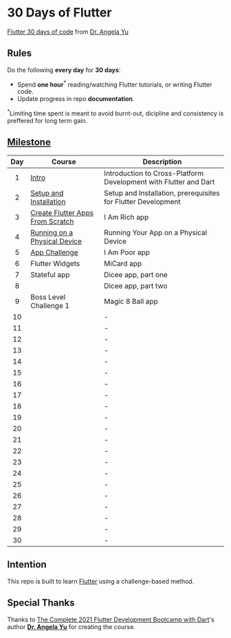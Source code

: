 # 30 Days of Flutter

[Flutter 30 days of code](https://github.com/londonappbrewery/Flutter-Course-Resources) from [Dr. Angela Yu](https://www.udemy.com/course/flutter-bootcamp-with-dart/#instructor-1)

## Rules
Do the following **every day** for **30 days**:
* Spend **one hour**<sup>*</sup> reading/watching Flutter tutorials, or writing Flutter code.
* Update progress in repo **documentation**.

<sup>*</sup>Limiting time spent is meant to avoid burnt-out, dicipline and consistency is preffered for long term gain.

## [Milestone](https://github.com/londonappbrewery/Flutter-Course-Resources)

| Day | Course | Description |
|:---:|--------|-------------|
|1| [Intro](https://github.com/fadhilhaka/30-Days-of-Flutter/tree/main/Day%201) | Introduction to Cross-Platform Development with Flutter and Dart |
|2| [Setup and Installation](https://github.com/fadhilhaka/30-Days-of-Flutter/tree/main/Day%202) | Setup and Installation, prerequisites for Flutter Development |
|3| [Create Flutter Apps From Scratch](https://github.com/fadhilhaka/30-Days-of-Flutter/tree/main/Day%203) | I Am Rich app |
|4| [Running on a Physical Device](https://github.com/fadhilhaka/30-Days-of-Flutter/tree/main/Day%204) | Running Your App on a Physical Device |
|5| [App Challenge](https://github.com/fadhilhaka/30-Days-of-Flutter/tree/main/Day%205) | I Am Poor app |
|6| Flutter Widgets | MiCard app |
|7| Stateful app | Dicee app, part one |
|8|  | Dicee app, part two |
|9| Boss Level Challenge 1 | Magic 8 Ball app |
|10|  | - |
|11|  | - |
|12|  | - |
|13|  | - |
|14|  | - |
|15|  | - |
|16|  | - |
|17|  | - |
|18|  | - |
|19|  | - |
|20|  | - |
|21|  | - |
|22|  | - |
|23|  | - |
|24|  | - |
|25|  | - |
|26|  | - |
|27|  | - |
|28|  | - |
|29|  | - |
|30|  | - |

## Intention

This repo is built to learn [Flutter](https://flutter.dev) using a challenge-based method.

## Special Thanks

Thanks to [The Complete 2021 Flutter Development Bootcamp with Dart](https://www.udemy.com/share/101WB6AEocdVxTTHg=/)'s author [**Dr. Angela Yu**](https://www.udemy.com/user/4b4368a3-b5c8-4529-aa65-2056ec31f37e/) for creating the course.